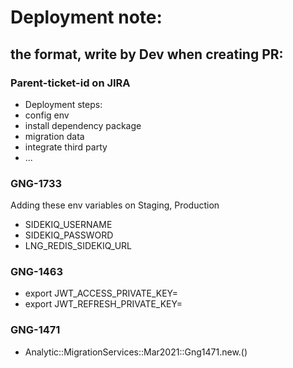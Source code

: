 # Deployment note: 
##  the format, write by Dev when creating PR: 
### Parent-ticket-id on JIRA 
  * Deployment steps: 
  * config env 
  * install dependency package 
  * migration data 
  * integrate  third party
  * ... 

### GNG-1733
  Adding these env variables  on Staging, Production
  * SIDEKIQ_USERNAME
  * SIDEKIQ_PASSWORD
  * LNG_REDIS_SIDEKIQ_URL

### GNG-1463
  * export JWT_ACCESS_PRIVATE_KEY=
  * export JWT_REFRESH_PRIVATE_KEY=

### GNG-1471
  * Analytic::MigrationServices::Mar2021::Gng1471.new.()
